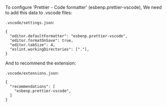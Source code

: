 To configure 'Prettier - Code formatter' (esbenp.prettier-vscode),
We need to add this data to .vscode files:

`.vscode/settings.json`:

```
{
  "editor.defaultFormatter": "esbenp.prettier-vscode",
  "editor.formatOnSave": true,
  "editor.tabSize": 4,
  "eslint.workingDirectories": ["."],
}
```

And to recommend the extension:

`.vscode/extensions.json`:

```
{
  "recommendations": [
    "esbenp.prettier-vscode",
  ]
}
```
